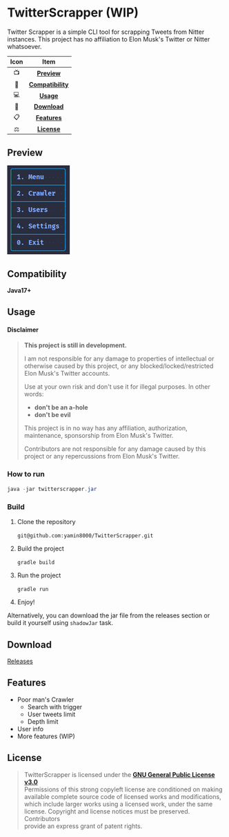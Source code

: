 # TwitterScrapper (WIP)

Twitter Scrapper is a simple CLI tool for scrapping Tweets from Nitter instances.
This project has no affiliation to Elon Musk's Twitter or Nitter whatsoever.

| Icon |                Item                 |
|:----:|:-----------------------------------:|
|  📺  |       [**Preview**](#Preview)       |
|  📱  | [**Compatibility**](#Compatibility) |
|  💻  |         [**Usage**](#Usage)         |
|  📩  |      [**Download**](#Download)      |
|  📋  |      [**Features**](#Features)      |
|  ⚖️  |       [**License**](#License)       |

## Preview

![menu](preview/menu-1-0-0.png)

## Compatibility

**Java17+**

## Usage

#### Disclaimer

> **This project is still in development.**
>
> I am not responsible for any damage to properties of intellectual or otherwise caused by this project,
> or any blocked/locked/restricted Elon Musk's Twitter accounts.
>
> Use at your own risk and don't use it for illegal purposes.
> In other words:
> - **don't be an a-hole**
> - **don't be evil**
>
> This project is in no way has any affiliation, authorization, maintenance, sponsorship from Elon Musk's Twitter.
>
> Contributors are not responsible for any damage caused by this project or any repercussions from Elon Musk's Twitter.

### How to run

```powershell
java -jar twitterscrapper.jar
```

### Build

1. Clone the repository

   `git@github.com:yamin8000/TwitterScrapper.git`
2. Build the project

   `gradle build`
3. Run the project

   `gradle run`
4. Enjoy!

Alternatively, you can download the jar file from the releases section or build it yourself using `shadowJar` task.

## Download

[Releases](https://github.com/yamin8000/TwitterScrapper/releases)

## Features

- Poor man's Crawler
    - Search with trigger
    - User tweets limit
    - Depth limit
- User info
- More features (WIP)

## License

> TwitterScrapper is licensed under the **[GNU General Public License v3.0](./LICENSE)**  
> Permissions of this strong copyleft license are conditioned on making  
> available complete source code of licensed works and modifications,  
> which include larger works using a licensed work, under the same  
> license. Copyright and license notices must be preserved. Contributors  
> provide an express grant of patent rights.